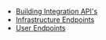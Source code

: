* [Building Integration API's](generic.md)
* [Infrastructure Endpoints](define/application_endpoints.md)
* [User Endpoints](define/user_endpoints.md)
